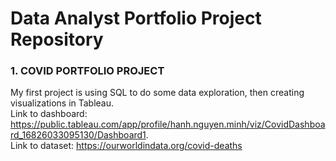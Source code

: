 # Data Analyst Portfolio Project Repository

### 1. COVID PORTFOLIO PROJECT

My first project is using SQL to do some data exploration, then creating visualizations in Tableau.  
Link to dashboard: https://public.tableau.com/app/profile/hanh.nguyen.minh/viz/CovidDashboard_16826033095130/Dashboard1.  
Link to dataset: https://ourworldindata.org/covid-deaths
